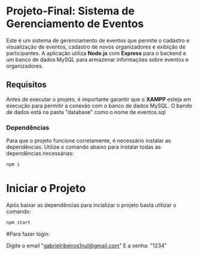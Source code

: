 # Projeto-Final:  Sistema de Gerenciamento de Eventos

Este é um sistema de gerenciamento de eventos que permite o cadastro e visualização de eventos, cadastro de novos organizadores e exibição de participantes. A aplicação utiliza **Node.js** com **Express** para o backend e um banco de dados MySQL para armazenar informações sobre eventos e organizadores.

## Requisitos

Antes de executar o projeto, é importante garantir que o **XAMPP** esteja em execução para permitir a conexão com o banco de dados MySQL. O bando de dados está na pasta "database" como o nome de eventos.sql

### Dependências

Para que o projeto funcione corretamente, é necessário instalar as dependências. Utilize o comando abaixo para instalar todas as dependências necessárias:

```bash
npm i 

```
# Iniciar o Projeto
Após baixar as dependências para incializar o projeto basta utilizar o comando:

```bash
npm start

```

#Para fazer login:

Digite o email "gabrielribeiros1nul@gmail.com"
E a senha: "1234"
